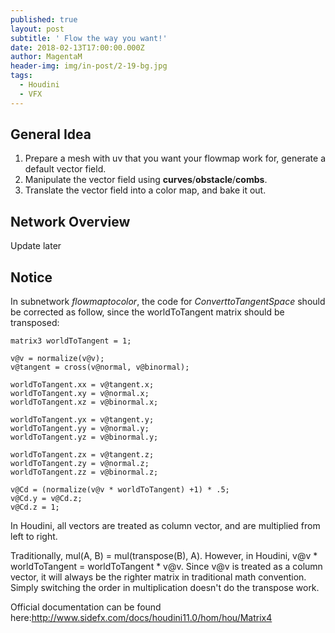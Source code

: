 ```yaml
---
published: true
layout: post
subtitle: ' Flow the way you want!'
date: 2018-02-13T17:00:00.000Z
author: MagentaM
header-img: img/in-post/2-19-bg.jpg
tags:
  - Houdini
  - VFX
---
```

## General Idea

1. Prepare a mesh with uv that you want your flowmap work for, generate a default vector field.
2. Manipulate the vector field using **curves**/**obstacle**/**combs**.
3. Translate the vector field into a color map, and bake it out.

## Network Overview
Update later

## Notice

In subnetwork _flowmaptocolor_, the code for _ConverttoTangentSpace_ should be corrected as follow, since the worldToTangent matrix should be transposed:
~~~
matrix3 worldToTangent = 1; 

v@v = normalize(v@v);
v@tangent = cross(v@normal, v@binormal);

worldToTangent.xx = v@tangent.x; 
worldToTangent.xy = v@normal.x; 
worldToTangent.xz = v@binormal.x;  

worldToTangent.yx = v@tangent.y; 
worldToTangent.yy = v@normal.y; 
worldToTangent.yz = v@binormal.y;  

worldToTangent.zx = v@tangent.z; 
worldToTangent.zy = v@normal.z; 
worldToTangent.zz = v@binormal.z;  

v@Cd = (normalize(v@v * worldToTangent) +1) * .5;
v@Cd.y = v@Cd.z; 
v@Cd.z = 1; 
~~~

In Houdini, all vectors are treated as column vector, and are multiplied from left to right.

Traditionally, mul(A, B) = mul(transpose(B), A). However, in Houdini, v@v * worldToTangent = worldToTangent * v@v. Since v@v is treated as a column vector, it will always be the righter matrix in traditional math convention. Simply switching the order in multiplication doesn't do the transpose work.

Official documentation can be found here:http://www.sidefx.com/docs/houdini11.0/hom/hou/Matrix4